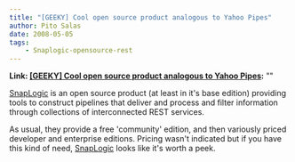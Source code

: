 ```yaml
---
title: "[GEEKY] Cool open source product analogous to Yahoo Pipes"
author: Pito Salas
date: 2008-05-05
tags:
    - Snaplogic-opensource-rest
---
```


**Link: [[GEEKY] Cool open source product analogous to Yahoo Pipes](None):** ""



[SnapLogic](<http://www.snaplogic.com>) is an open source product (at least in
it's base edition) providing tools to construct pipelines that deliver and
process and filter information through collections of interconnected REST
services.

As usual, they provide a free 'community' edition, and then variously priced
developer and enterprise editions. Pricing wasn't indicated but if you have
this kind of need, [SnapLogic](<http://www.snaplogic.com>) looks like it's
worth a peek.


